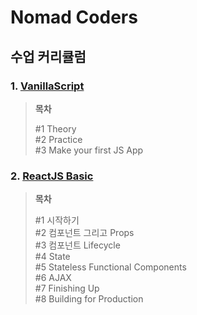 # Nomad Coders

## 수업 커리큘럼

### 1. [VanillaScript](/Nomad_Coders/01.VanillaScript/README.md)

> **목차**  
> 
> #1 Theory  
> #2 Practice  
> #3 Make your first JS App  

### 2. [ReactJS Basic](/Nomad_Coders/02.React_Basic/README.md)

> **목차**  
> 
> #1 시작하기  
> #2 컴포넌트 그리고 Props  
> #3 컴포넌트 Lifecycle  
> #4 State  
> #5 Stateless Functional Components  
> #6 AJAX  
> #7 Finishing Up  
> #8 Building for Production  
